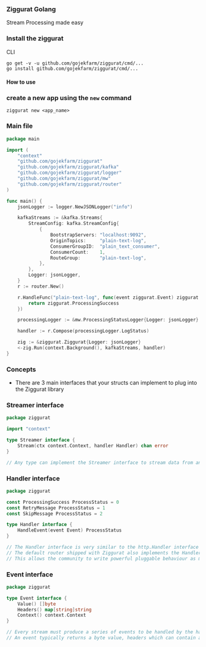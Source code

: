 ### Ziggurat Golang

Stream Processing made easy

### Install the ziggurat

CLI

```shell script
go get -v -u github.com/gojekfarm/ziggurat/cmd/...
go install github.com/gojekfarm/ziggurat/cmd/...                                                                                                                                                     
```

#### How to use

### create a new app using the `new` command

```shell
ziggurat new <app_name>
```

### Main file

```go
package main

import (
	"context"
	"github.com/gojekfarm/ziggurat"
	"github.com/gojekfarm/ziggurat/kafka"
	"github.com/gojekfarm/ziggurat/logger"
	"github.com/gojekfarm/ziggurat/mw"
	"github.com/gojekfarm/ziggurat/router"
)

func main() {
	jsonLogger := logger.NewJSONLogger("info")

	kafkaStreams := &kafka.Streams{
		StreamConfig: kafka.StreamConfig{
			{
				BootstrapServers: "localhost:9092",
				OriginTopics:     "plain-text-log",
				ConsumerGroupID:  "plain_text_consumer",
				ConsumerCount:    1,
				RouteGroup:       "plain-text-log",
			},
		},
		Logger: jsonLogger,
	}
	r := router.New()

	r.HandleFunc("plain-text-log", func(event ziggurat.Event) ziggurat.ProcessStatus {
		return ziggurat.ProcessingSuccess
	})

	processingLogger := &mw.ProcessingStatusLogger{Logger: jsonLogger}

	handler := r.Compose(processingLogger.LogStatus)

	zig := &ziggurat.Ziggurat{Logger: jsonLogger}
	<-zig.Run(context.Background(), kafkaStreams, handler)
}
```

### Concepts

- There are 3 main interfaces that your structs can implement to plug into the Ziggurat library

### Streamer interface

```go
package ziggurat

import "context"

type Streamer interface {
	Stream(ctx context.Context, handler Handler) chan error
}

// Any type can implement the Streamer interface to stream data from any source
```

### Handler interface

```go
package ziggurat

const ProcessingSuccess ProcessStatus = 0
const RetryMessage ProcessStatus = 1
const SkipMessage ProcessStatus = 2

type Handler interface {
	HandleEvent(event Event) ProcessStatus
}

// The Handler interface is very similar to the http.Handler interface
// The default router shipped with Ziggurat also implements the Handler interface
// This allows the community to write powerful pluggable behaviour as middleware
```

### Event interface

```go
package ziggurat

type Event interface {
	Value() []byte
	Headers() map[string]string
	Context() context.Context
}

// Every stream must produce a series of events to be handled by the handler
// An event typically returns a byte value, headers which can contain additional metadata
```
